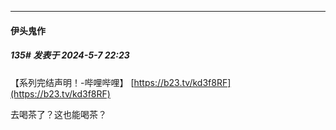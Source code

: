 ﻿
*****

####  伊头鬼作  
##### 135#       发表于 2024-5-7 22:23

【系列完结声明！-哔哩哔哩】 [https://b23.tv/kd3f8RF](https://b23.tv/kd3f8RF)

去喝茶了？这也能喝茶？

